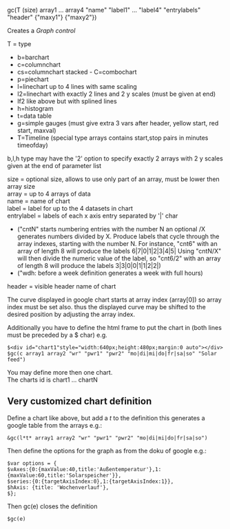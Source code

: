 <span style='color:var(--vscode-symbolIcon-methodForeground);'>gc</span>(<span style='color:var(--vscode-symbolIcon-variableForeground);'>T (size) array1 ... array4 "name" "label1" ... "label4" "entrylabels" "header" {"maxy1"} {"maxy2"}</span>)

Creates a *Graph control*

<span style='color:var(--vscode-symbolIcon-variableForeground);'>T</span> = type  
- b=barchart
- c=columnchart
- cs=columnchart stacked - C=combochart
- p=piechart
- l=linechart up to 4 lines with same scaling
- l2=linechart with exactly 2 lines and 2 y scales (must be given at end)
- lf2 like above but with splined lines
- h=histogram
- t=data table
- g=simple gauges (must give extra 3 vars after header, yellow start, red start, maxval)
- T=Timeline (special type arrays contains start,stop pairs in minutes timeofday)

b,l,h type may have the '2' option to specify exactly 2 arrays with 2 y scales given at the end of parameter list  

<span style='color:var(--vscode-symbolIcon-variableForeground);'>size</span> = optional size, allows to use only part of an array, must be lower then array size  
<span style='color:var(--vscode-symbolIcon-variableForeground);'>array</span> = up to 4 arrays of data  
<span style='color:var(--vscode-symbolIcon-variableForeground);'>name</span> = name of chart  
<span style='color:var(--vscode-symbolIcon-variableForeground);'>label</span> = label for up to the 4 datasets in chart  
<span style='color:var(--vscode-symbolIcon-variableForeground);'>entrylabel</span> = labels of each x axis entry separated by '|' char  
- ("cntN" starts numbering entries with the number N an optional /X generates numbers divided by X. Produce labels that cycle through the array indexes, starting with the number N. For instance, "cnt6" with an array of length 8 will produce the labels 6|7|0|1|2|3|4|5| Using "cntN/X" will then divide the numeric value of the label, so "cnt6/2" with an array of length 8 will produce the labels 3|3|0|0|1|1|2|2|)  
- ("wdh: before a week definition generates a week with full hours)

<span style='color:var(--vscode-symbolIcon-variableForeground);'>header</span> = visible header name of chart  

The curve displayed in google chart starts at array index (array[0]) so array index must be set also. thus the displayed curve may be shifted to the desired position by adjusting the array index.

Additionally you have to define the html frame to put the chart in (both lines must be preceded by a $ char) e.g.

```
$<div id="chart1"style="width:640px;height:480px;margin:0 auto"></div>
$gc(c array1 array2 "wr" "pwr1" "pwr2" "mo|di|mi|do|fr|sa|so" "Solar feed")
```

You may define more then one chart.  
The charts id is chart1 ... chartN

## Very customized chart definition

Define a chart like above, but add a *t* to the definition
this generates a google table from the arrays e.g.:  

```
&gc(l*t* array1 array2 "wr" "pwr1" "pwr2" "mo|di|mi|do|fr|sa|so")
```

Then define the options for the graph as from the doku of google e.g.:

```
$var options = {
$vAxes:{0:{maxValue:40,title:'Außentemperatur'},1:{maxValue:60,title:'Solarspeicher'}},
$series:{0:{targetAxisIndex:0},1:{targetAxisIndex:1}},
$hAxis: {title: 'Wochenverlauf'},
$};
```

Then gc(e) closes the definition

```
$gc(e)
```


